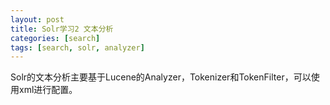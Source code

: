 ```yaml
---
layout: post
title: Solr学习2 文本分析
categories: [search]
tags: [search, solr, analyzer]
---
```


Solr的文本分析主要基于Lucene的Analyzer，Tokenizer和TokenFilter，可以使用xml进行配置。 

